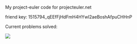 My project-euler code for projecteuler.net

friend key: 1515794_qEEfFjHdFmH4HYwI2aeBoshAfpuCHHnP

Current problems solved:

<img src='https://projecteuler.net/profile/Noahz110.png'>


